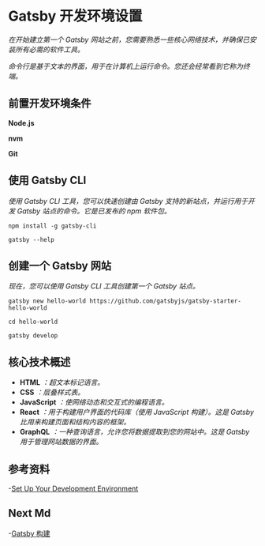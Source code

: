 # Gatsby 开发环境设置

_在开始建立第一个 Gatsby 网站之前，您需要熟悉一些核心网络技术，并确保已安装所有必需的软件工具。_

_命令行是基于文本的界面，用于在计算机上运行命令。您还会经常看到它称为终端。_

## 前置开发环境条件

**Node.js**

**nvm**

**Git**

## 使用 Gatsby CLI

_使用 Gatsby CLI 工具，您可以快速创建由 Gatsby 支持的新站点，并运行用于开发 Gatsby 站点的命令。它是已发布的 npm 软件包。_

`npm install -g gatsby-cli`

`gatsby --help`

## 创建一个 Gatsby 网站

_现在，您可以使用 Gatsby CLI 工具创建第一个 Gatsby 站点。_

`gatsby new hello-world https://github.com/gatsbyjs/gatsby-starter-hello-world`

`cd hello-world`

`gatsby develop`

## 核心技术概述

- **HTML** _：超文本标记语言。_
- **CSS** _：层叠样式表。_
- **JavaScript** _：使网络动态和交互式的编程语言。_
- **React** _：用于构建用户界面的代码库（使用 JavaScript 构建）。这是 Gatsby 比用来构建页面和结构内容的框架。_
- **GraphQL** _：一种查询语言，允许您将数据提取到您的网站中。这是 Gatsby 用于管理网站数据的界面。_

## 参考资料

-[Set Up Your Development Environment](https://www.gatsbyjs.com/tutorial/part-zero/)

## Next Md

-[Gatsby 构建](./Gatsby构建.md)
